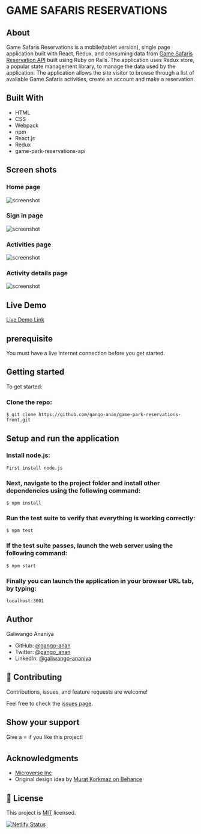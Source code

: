 # GAME SAFARIS RESERVATIONS

## About

Game Safaris Reservations is a mobile(tablet version), single page application built with React, Redux, and consuming data from [Game Safaris Reservation API](https://galisoft-gamesafaris-back-end.herokuapp.com) built using Ruby on Rails. The application uses Redux store, a popular state management library, to manage the data used by the application. The application allows the site visitor to browse through a list of available Game Safaris activities, create an account and make a reservation.

## Built With

- HTML
- CSS
- Webpack
- npm
- React.js
- Redux
- game-park-reservations-api

## Screen shots

### Home page

![screenshot](./hope-page.png)

### Sign in page

![screenshot](./login-page.png)

### Activities page

![screenshot](./activities.png)

### Activity details page

![screenshot](./details-page.png)

## Live Demo

[Live Demo Link](https://galisoft-gamesafaris.netlify.app)

## prerequisite

You must have a live internet connection before you get started.

## Getting started

To get started:

### Clone the repo:

```
$ git clone https://github.com/gango-anan/game-park-reservations-front.git
```

## Setup and run the application

### Install node.js:

```
First install node.js
```

### Next, navigate to the project folder and install other dependencies using the following command:

```
$ npm install
```

### Run the test suite to verify that everything is working correctly:

```
$ npm test
```

### If the test suite passes, launch the web server using the following command:

```
$ npm start
```

### Finally you can launch the application in your browser URL tab, by typing:

```
localhost:3001
```

## Author

Galiwango Ananiya

- GitHub: [@gango-anan](https://github.com/gango-anan)
- Twitter: [@gango_anan](https://twitter.com/gango_anan)
- LinkedIn: [@galiwango-ananiya](https://www.linkedin.com/in/galiwango-ananiya/)

## 🤝 Contributing

Contributions, issues, and feature requests are welcome!

Feel free to check the [issues page](https://github.com/gango-anan/game-park-reservations-front/issues).

## Show your support

Give a ⭐️ if you like this project!

## Acknowledgments

- [Microverse Inc](https://www.microverse.org/)
- Original design idea by [ Murat Korkmaz on Behance](https://www.behance.net/muratk)

## 📝 License

This project is [MIT](https://github.com/gango-anan/game-park-reservations-front/blob/front-end-features/LICENSE) licensed.

[![Netlify Status](https://api.netlify.com/api/v1/badges/35abb91c-ebb3-49e9-a36f-af3d2e313897/deploy-status)](https://app.netlify.com/sites/galisoft-gamesafaris/deploys)
